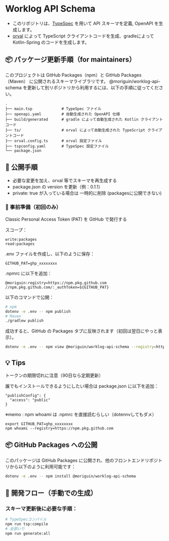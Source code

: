 # Worklog API Schema

- このリポジトリは、[TypeSpec](https://typespec.io/) を用いて API スキーマを定義, OpenAPI を生成します。
- [orval](https://orval.dev/) によって TypeScript クライアントコードを生成、gradleによって Kotlin-Spring のコードを生成します。

## 📦 パッケージ更新手順（for maintainers）

このプロジェクトは GitHub Packages（npm）と GitHub Packages（Maven） に公開されるスキーマライブラリです。
@moriguin/worklog-api-schema を更新して別リポジトリから利用するには、以下の手順に従ってください。

```
.
├── main.tsp             # TypeSpec ファイル
├── openapi.yaml         # 自動生成された OpenAPI 仕様
├── build/generated      # gradle によって自動生成された Kotlin クライアントコード
├── ts/                  # orval によって自動生成された TypeScript クライアントコード
├── orval.config.ts      # orval 設定ファイル
├── tspconfig.yaml       # TypeSpec 設定ファイル
└── package.json
```

## 🚀 公開手順

- 必要な変更を加え、orval 等でスキーマを再生成する
- package.json の version を更新（例：0.1.1）
- private: true が入っている場合は 一時的に削除 (packagesに公開できない)

### 🔧 事前準備（初回のみ）

Classic Personal Access Token (PAT) を GitHub で発行する

スコープ：

```
write:packages
read:packages
```

.env ファイルを作成し、以下のように保存：

`GITHUB_PAT=ghp_xxxxxxxx`

.npmrc に以下を追加：

```
@moriguin:registry=https://npm.pkg.github.com
//npm.pkg.github.com/:_authToken=${GITHUB_PAT}
```

以下のコマンドで公開：

```bash
# npm
dotenv -e .env -- npm publish
# Maven
./gradlew publish
```

成功すると、GitHub の Packages タブに反映されます（初回は翌日にやっと表示）。

```bash
dotenv -e .env -- npm view @moriguin/worklog-api-schema --registry=https://npm.pkg.github.com
```

## 💡 Tips

トークンの期限切れに注意（90日なら定期更新）

誰でもインストールできるようにしたい場合は package.json に以下を追加：

```
"publishConfig": {
  "access": "public"
}
```

※memo : npm whoami は .npmrc を直接読むらしい（dotennvしてもダメ）

```
export GITHUB_PAT=ghp_xxxxxxxx
npm whoami --registry=https://npm.pkg.github.com
```

## 📦 GitHub Packages への公開

このパッケージは GitHub Packages に公開され、他のフロントエンドリポジトリから以下のように利用可能です：

```bash
dotenv -e .env -- npm install @moriguin/worklog-api-schema
```

## 🚀 開発フロー（手動での生成）

### スキーマ更新後に必要な手順：

```bash
# TypeSpecコンパイル
npm run tsp:compile
# 全部いり
npm run generate:all
```
